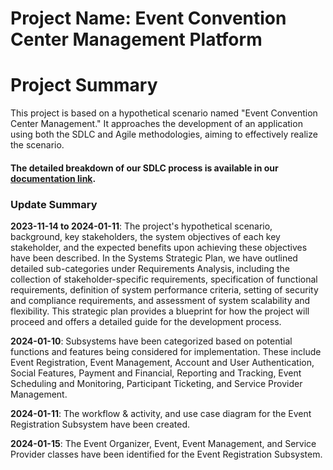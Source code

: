 # Project Name: Event Convention Center Management Platform

# Project Summary
This project is based on a hypothetical scenario named "Event Convention Center Management." It approaches the development of an application using both the SDLC and Agile methodologies, aiming to effectively realize the scenario.

#### The detailed breakdown of our SDLC process is available in our [documentation link](https://docs.google.com/document/d/170kKnkJc6-BWUKCEmeUrgFjTqlZYTcUQKoHxivKamZ0/edit?usp=sharing).

### Update Summary
**2023-11-14 to 2024-01-11**: The project's hypothetical scenario, background, key stakeholders, the system objectives of each key stakeholder, and the expected benefits upon achieving these objectives have been described. In the Systems Strategic Plan, we have outlined detailed sub-categories under Requirements Analysis, including the collection of stakeholder-specific requirements, specification of functional requirements, definition of system performance criteria, setting of security and compliance requirements, and assessment of system scalability and flexibility. This strategic plan provides a blueprint for how the project will proceed and offers a detailed guide for the development process.

**2024-01-10**: Subsystems have been categorized based on potential functions and features being considered for implementation. These include Event Registration, Event Management, Account and User Authentication, Social Features, Payment and Financial, Reporting and Tracking, Event Scheduling and Monitoring, Participant Ticketing, and Service Provider Management.

**2024-01-11**: The workflow & activity, and use case diagram for the Event Registration Subsystem have been created.

**2024-01-15**: The Event Organizer, Event, Event Management, and Service Provider classes have been identified for the Event Registration Subsystem.

